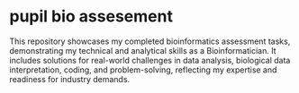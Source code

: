 # pupil bio  assesement
 This repository showcases my completed bioinformatics assessment tasks, demonstrating my technical and analytical skills as a Bioinformatician. It includes solutions for real-world challenges in data analysis, biological data interpretation, coding, and problem-solving, reflecting my expertise and readiness for industry demands.
